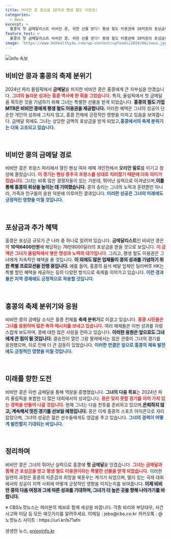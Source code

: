 ```yaml
---
title: 비비안 콩 포상금 10억과 평생 철도 이용권!
categories:
  - News
excerpt: >
  홍콩의 첫 금메달리스트 비비안 콩, 귀한 선물 받다! 평생 철도 이용권에 10억원의 포상금까지, 축제 분위기 속에서 금빛 스토리가 펼쳐진다. 클릭하고 자세한 내용을 확인하세요!
feature_text: >
  홍콩의 첫 금메달리스트 비비안 콩, 귀한 선물 받다! 평생 철도 이용권에 10억원의 포상금까지, 축제 분위기 속에서 금빛 스토리가 펼쳐진다. 클릭하고 자세한 내용을 확인하세요!
image: 'https://www.behealthy4u.com/wp-content/uploads/2024/06/news.jpg'
---
```


<p><img src="https://www.behealthy4u.com/wp-content/uploads/2024/06/news.jpg" alt="info 속보" /></p>

<h2 data-ke-size="size26">비비안 콩과 홍콩의 축제 분위기</h2>

<p data-ke-size="size16">2024년 파리 올림픽에서 <b>금메달</b>을 차지한 비비안 콩은 홍콩에게 큰 자부심을 안겼습니다. <b><span style="color: #ee2323;">그녀의 놀라운 성과는 홍콩 역사에 한 획을 그었습니다.</span></b> 특히, 올림픽에서 첫 금메달을 획득한 것을 기념하기 위해 그녀는 특별한 선물을 받게 되었습니다. <b><span style="background-color: #21538527;">홍콩의 철도 기업 MTR은 비비안 콩에게 평생 철도 이용권을 제공합니다.</span></b> 이러한 혜택은 그녀의 성공이 단순한 개인의 성취에 그치지 않고, 홍콩 전체에 긍정적인 영향을 미치고 있음을 보여줍니다. 금메달 외에도 그녀는 상당한 금액의 포상금을 받게 되었고,<b><span style="color: #1a5490;">홍콩에서의 축제 분위기는 더욱 고조되고 있습니다.</span></b></p>

<p data-ke-size="size16">&nbsp;</p>

<h2 data-ke-size="size26">비비안 콩의 금메달 경로</h2>

<p data-ke-size="size16">비비안 콩은 프랑스 파리에서 열린 펜싱 여자 에페 개인전에서 <b>오리안 말로</b>를 이기고 정상에 올랐습니다. <b><span style="color: #ee2323;">이 경기는 펜싱 종주국 프랑스를 상대로 치러졌기 때문에 더욱 의미가 컸습니다.</span></b> 그녀는 비록 많은 경쟁자들이 있는 가운데, 뛰어난 실력으로 이겨냈으며,<b><span style="background-color: #21538527;">이를 통해 홍콩의 위상을 높이는 데 기여했습니다.</span></b> 콩의 승리는 그녀의 노력과 훈련뿐만 아니라, 가족과 친구들의 응원 덕분에 이루어진 결과입니다. <b><span style="color: #1a5490;">이러한 성공은 그녀의 미래에도 긍정적인 영향을 미칠 것입니다.</span></b></p>

<p data-ke-size="size16">&nbsp;</p>

<h2 data-ke-size="size26">포상금과 추가 혜택</h2>

<p data-ke-size="size16">홍콩은 포상금 규모가 큰 나라 중 하나로 알려져 있습니다. <b>금메달리스트</b>인 비비안 콩은 약 <b>10억6400만원</b>에 해당하는 76만8000달러의 포상금을 받을 것으로 보입니다. <b><span style="color: #ee2323;">이 금액은 그녀가 올림픽에서 쌓은 명성과 노력의 대가입니다.</span></b> 그리고, 평생 철도 이용권은 그녀에게 지속적인 혜택을 줄 것입니다. <b><span style="background-color: #21538527;">이 외에도 많은 업체들이 콩의 성과를 기념하기 위한 특별 프로모션을 진행 중입니다.</span></b> 예를 들어, 홍콩의 음식 배달 업체인 딜리버루 HK는 특별 할인 혜택을 제공하는 등의 다양한 방식으로 축제를 이어가고 있습니다. <b><span style="color: #1a5490;">이런 경과들은 지역 경제에도 긍정적으로 작용할 것입니다.</span></b></p>

<p data-ke-size="size16">&nbsp;</p>

<h2 data-ke-size="size26">홍콩의 축제 분위기와 응원</h2>

<p data-ke-size="size16">비비안 콩의 금메달 소식은 홍콩 전체를 <b>축제 분위기</b>로 이끌고 있습니다. <b><span style="color: #ee2323;">홍콩 시민들은 그녀를 응원하며 많은 축하 메시지를 보내고 있습니다.</span></b> 여러 매체들은 이번 성과를 자랑스럽게 보도하며, 콩에 대한 많은 사랑을 전하고 있습니다. <b><span style="background-color: #21538527;">이러한 응원은 앞으로도 그녀에게 큰 힘이 될 것입니다.</span></b> 결승전이 열린 그랑 팔레에서는 많은 관중이 그녀의 경기를 응원했으며, 이로 인해 더 큰 감동이 있었습니다. <b><span style="color: #1a5490;">이러한 연결은 앞으로 홍콩의 체육 발전에도 긍정적인 영향을 미칠 것입니다.</span></b></p>

<p data-ke-size="size16">&nbsp;</p>

<h2 data-ke-size="size26">미래를 향한 도전</h2>

<p data-ke-size="size16">비비안 콩은 이번 금메달을 통해 역량을 증명했습니다. <b>그녀의 다음 목표</b>는 2024년 파리 올림픽을 포함한 더 많은 대회에서의 성과입니다. <b><span style="color: #ee2323;">콩은 잊지 못할 경기를 이어 가치 있는 경력을 만들어 나갈 것입니다.</span></b> 현재 그녀는 다음 전투를 준비하고 있으며,<b><span style="background-color: #21538527;">은퇴하지 않고, 계속해서 멋진 경기를 선보일 예정입니다.</span></b> 콩은 이제 홍콩의 스포츠 아이콘으로 자리 잡았으며, 그녀의 성공은 젊은 선수들에게도 영감을 주고 있습니다. <b><span style="color: #1a5490;">그녀의 경력이 어떻게 발전할지 기대되는 바입니다.</span></b></p>

<p data-ke-size="size16">&nbsp;</p>

<h2 data-ke-size="size26">정리하며</h2>

<p data-ke-size="size16">비비안 콩은 그녀의 뛰어난 실력으로 홍콩에 <b>첫 금메달</b>을 안겼습니다. <b><span style="color: #ee2323;">그녀는 금메달과 함께 큰 포상금을 받고 평생 철도 이용권이라는 특별한 선물을 받게 되었습니다.</span></b> 이러한 일련의 과정은 홍콩의 자존감과 희망을 북돋우는 계기가 되었으며, 멀리 있는 국제 대회에서의 성공이 지역 사회에 어떻게 긍정적인 영향을 미치는지를 보여줍니다. <b><span style="background-color: #21538527;">이제 비비안 콩의 다음 여정과 그에 따른 성과를 기대하며, 그녀가 더 높은 곳을 향해 나아가기를 바랍니다.</span></b> </p>

<p data-ke-size="size16">※ CBS노컷뉴스는 여러분의 제보로 함께 세상을 바꿉니다. 각종 비리와 부당대우, 사건사고와 미담 등 모든 얘깃거리를 알려주세요. 이메일 : jebo@cbs.co.kr 카카오톡 : @노컷뉴스 사이트 : https://url.kr/b71afn</p>
생생한 뉴스, <a href="https://onioninfo.kr" rel="dofollow">onioninfo.kr</a>


